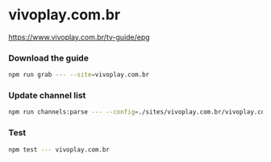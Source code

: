 # vivoplay.com.br

https://www.vivoplay.com.br/tv-guide/epg

### Download the guide

```sh
npm run grab --- --site=vivoplay.com.br
```

### Update channel list

```sh
npm run channels:parse --- --config=./sites/vivoplay.com.br/vivoplay.com.br.config.js --output=./sites/vivoplay.com.br/vivoplay.com.br.channels.xml
```

### Test

```sh
npm test --- vivoplay.com.br
```
